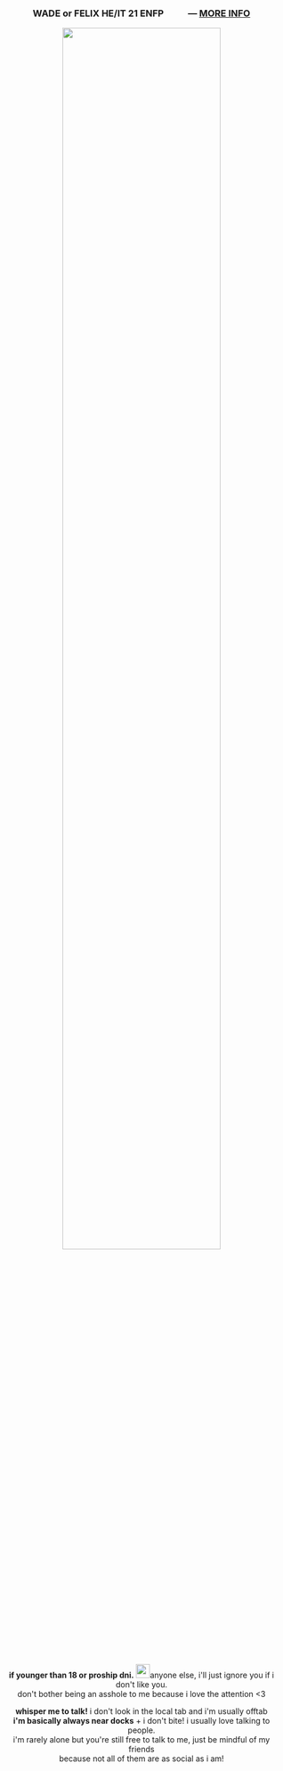<h3 p align="center">WADE or FELIX HE/IT 21 ENFP <img src="https://i.imgur.com/KlWocI0.png" height="16px"> <img src="https://i.imgur.com/iSQwaQz.png" height="16px"> ― <a href="https://funny.straw.page/">MORE INFO</a></h3>
<p align="center"><img src="https://files.catbox.moe/08jnua.jpg" style="width: 75%;"></p>
<p align="center"><b>if younger than 18 or proship dni.</b> <img src="https://i.imgur.com/lGEPTjd.gif" height="25px">anyone else, i'll just ignore you if i don't like you.
<br>don't bother being an asshole to me because i love the attention <3</p>
<p align="center">
<b>whisper me to talk!</b> i don't look in the local tab and i'm usually offtab
<br><b>i'm basically always near docks</b> + i don't bite! i usually love talking to people.
<br>i'm rarely alone but you're still free to talk to me, just be mindful of my friends
<br>because not all of them are as social as i am!</p>
